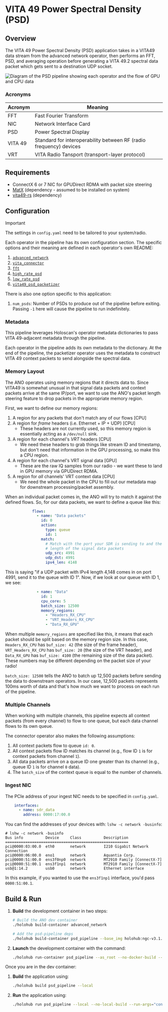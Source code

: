 <!--
SPDX-FileCopyrightText: 2024 Valley Tech Systems, Inc.

SPDX-License-Identifier: Apache-2.0
-->
# VITA 49 Power Spectral Density (PSD)

## Overview

The VITA 49 Power Spectral Density (PSD) application takes in a VITA49 data stream from the advanced network
operator, then performs an FFT, PSD, and averaging operation before
generating a VITA 49.2 spectral data packet which gets sent to a
destination UDP socket.

![Diagram of the PSD pipeline showing each operator and the flow
  of GPU and CPU data](./imgs/psd_pipeline_diagram.png)

### Acronyms

| Acronym | Meaning                                                            |
| ------- | ------------------------------------------------------------------ |
| FFT     | Fast Fourier Transform                                             |
| NIC     | Network Interface Card                                             |
| PSD     | Power Spectral Display                                             |
| VITA 49 | Standard for interoperability between RF (radio frequency) devices |
| VRT     | VITA Radio Tansport (transport-layer protocol)                     |

## Requirements

- ConnectX 6 or 7 NIC for GPUDirect RDMA with packet size steering
- [MatX](https://github.com/NVIDIA/MatX) (dependency - assumed to be installed on system)
- [vita49-rs](https://github.com/voyager-tech-inc/vita49-rs) (dependency)

## Configuration

> [!IMPORTANT]
> The settings in `config.yaml` need to be tailored to your system/radio.

Each operator in the pipeline has its own configuration section. The specific options
and their meaning are defined in each operator's own README:

1. [`advanced_network`](../../operators/advanced_network/README.md)
2. [`vita_connector`](./advanced_network_connectors/README.md)
3. [`fft`](../../operators/fft/README.md)
4. [`high_rate_psd`](../../operators/high_rate_psd/README.md)
5. [`low_rate_psd`](../../operators/low_rate_psd/README.md)
6. [`vita49_psd_packetizer`](../../operators/vita49_psd_packetizer/README.md)

There is also one option specific to this application:

1. `num_psds`: Number of PSDs to produce out of the pipeline before exiting.
               Passing `-1` here will cause the pipeline to run indefinitely.

### Metadata

This pipeline leverages Holoscan's operator metadata dictionaries to pass
VITA 49-adjacent metadata through the pipeline.

Each operator in the pipeline adds its own metadata to the dictionary.
At the end of the pipeline, the packetizer operator uses the metadata
to construct VITA 49 context packets to send alongside the spectral data.

### Memory Layout

The ANO operates using memory regions that it directs data to. Since VITA49
is somewhat unusual in that signal data packets and context packets arrive
at the same IP/port, we want to use the ANO's packet length steering feature
to drop packets in the appropriate memory region.

First, we want to define our memory regions:

1. A region for any packets that don't match any of our flows [CPU]
2. A region for _frame_ headers (i.e. Ethernet + IP + UDP) [CPU]
   - These headers are not currently used, so this memory region is
     essentially acting as a `/dev/null` sink.
3. A region for each channel's _VRT_ headers [CPU]
   - We need these headers to grab things like stream ID and
     timestamp, but don't need that information in the GPU processing,
     so make this a CPU region.
4. A region for each channel's VRT signal data [GPU]
   - These are the raw IQ samples from our radio - we want these to
     land in GPU memory via GPUDirect RDMA.
5. A region for _all_ channels' VRT context data [CPU]
   - We need the whole packet in the CPU to fill out our metadata
     map for downstream processing/packet assembly.

When an individual packet comes in, the ANO will try to match it
against the defined flows. So, for our data packets, we want to
define a queue like this:

```yaml
            flows:
              - name: "Data packets"
                id: 0
                action:
                  type: queue
                  id: 1
                match:
                  # Match with the port your SDR is sending to and the
                  # length of the signal data packets
                  udp_src: 4991
                  udp_dst: 4991
                  ipv4_len: 4148
```

This is saying "if a UDP packet with IPv4 length 4,148 comes in on port
4991, send it to the queue with ID 1". Now, if we look at our queue with
ID 1, we see:

```yaml
              - name: "Data"
                id: 1
                cpu_core: 5
                batch_size: 12500
                memory_regions:
                  - "Headers_RX_CPU"
                  - "VRT_Headers_RX_CPU"
                  - "Data_RX_GPU"
```

When multiple `memory_regions` are specified like this, it means
that each packet should be split based on the memory region size. In this
case, `Headers_RX_CPU` has `buf_size: 42` (the size of the frame header),
`VRT_Headers_RX_CPU` has `buf_size: 20` (the size of the VRT header),
and `Data_RX_GPU` has `buf_size: 4100` (the remaining size of the data
packet). These numbers may be different depending on the packet size of
your radio!

`batch_size: 12500` tells the ANO to batch up 12,500 packets before sending
the data to downstream operators. In our case, 12,500 packets represents
100ms worth of data and that's how much we want to process on each run of
the pipeline.

### Multiple Channels

When working with multiple channels, this pipeline expects all context
packets (from every channel) to flow to one queue, but each data channel
flows to its own queue.

The connector operator also makes the following assumptions:

1. All context packets flow to queue `id: 0`.
2. All context packets flow ID matches its channel (e.g., flow ID `1`
   is for context packets from channel `1`).
3. All data packets arrive on a queue ID one greater than its channel
   (e.g., queue ID `1` is for channel `0` data).
4. The `batch_size` of the context queue is equal to the number of
   channels.


### Ingest NIC

The PCIe address of your ingest NIC needs to be specified in `config.yaml`.

```yaml
    interfaces:
      - name: sdr_data
        address: 0000:17:00.0
```

You can find the addresses of your devices with: `lshw -c network -businfo`:

```
# lshw -c network -businfo
Bus info          Device     Class          Description
=======================================================
pci@0000:03:00.0  eth0       network        I210 Gigabit Network Connection
pci@0000:06:00.0  eno1       network        Aquantia Corp.
pci@0000:51:00.0  ens3f0np0  network        MT2910 Family [ConnectX-7]
pci@0000:51:00.1  ens3f1np1  network        MT2910 Family [ConnectX-7]
usb@1:14.2        usb0       network        Ethernet interface
```

In this example, if you wanted to use the `ens3f1np1` interface, you'd pass
`0000:51:00.1`.

## Build & Run
1. **Build** the development container in two steps:
   ```bash
   # Build the ANO dev container
   ./holohub build-container advanced_network

   # Add the psd-pipeline deps
   ./holohub build-container psd_pipeline --base_img holohub:ngc-v3.1.0-dgpu
   ```
2. **Launch** the development container with the command:
   ```bash
   ./holohub run-container psd_pipeline --as_root --no-docker-build --docker_opts "--privileged"
   ```

Once you are in the dev container:
1. **Build** the application using:
    ```bash
    ./holohub build psd_pipeline --local
    ```
2. **Run** the application using:
    ```bash
    ./holohub run psd_pipeline --local --no-local-build --run-args="config.yaml"
    ```
